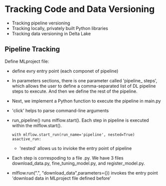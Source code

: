 #  Tracking Code and Data Versioning
* Tracking pipeline versioning
* Tracking locally, privately built Python libraries
* Tracking data versioning in Delta Lake

## Pipeline Tracking
Define MLproject file:

* define evry entry point (each componet of pipeline)

* In parameters sections, there is one parameter called 'pipeline_ steps', which allows the user to define a comma-separated list of DL pipeline steps to execute. And then we define the rest of the pipeline.

* Next, we implement a Python function to execute the pipeline in main.py

* 'click' helps to parse command-line arguments

* run_pipeline() runs mlflow.start(). Each step in pipeline is executed within the mlflow.start().
    ```
    with mlflow.start_run(run_name='pipeline', nested=True) asactive_run:
    ```
    * 'nested' allows us to invioke the entry point of pipeline 

* Each step is correspoding to a file .py. We have 3 files download_data.py, fine_tuning_model.py, and register_model.py.

* mlflow.run(".", "download_data",parameters={}) invokes the entry point 'download data in MLproject file defined before'